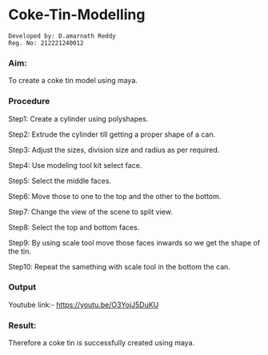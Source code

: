 # Coke-Tin-Modelling
```
Developed by: D.amarnath Reddy
Reg. No: 212221240012
```
### Aim:
To create a coke tin model using maya.

### Procedure

Step1: Create a cylinder using polyshapes.

Step2: Extrude the cylinder till getting a proper shape of a can.

Step3: Adjust the sizes, division size and radius as per required.

Step4: Use modeling tool kit select face.

Step5: Select the middle faces.

Step6: Move those to one to the top and the other to the bottom.

Step7: Change the view of the scene to split view.

Step8: Select the top and bottom faces.

Step9: By using scale tool move those faces inwards so we get the shape of the tin.

Step10: Repeat the samething with scale tool in the bottom the can.

### Output
Youtube link:- https://youtu.be/O3YojJ5DuKU

### Result:
Therefore a coke tin is successfully created using maya.

